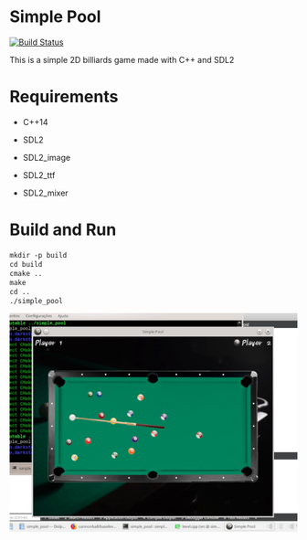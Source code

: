 # Simple Pool
[![Build Status](https://travis-ci.org/phoemur/simple_pool.svg?branch=master)](https://travis-ci.org/phoemur/simple_pool)

This is a simple 2D billiards game made with C++ and SDL2

# Requirements
  - C++14
  
  - SDL2
  
  - SDL2_image
  
  - SDL2_ttf
  
  - SDL2_mixer
  
# Build and Run
    mkdir -p build
    cd build
    cmake ..
    make
    cd ..
    ./simple_pool


![](screenshot.png)
